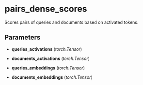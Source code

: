 # pairs_dense_scores

Scores pairs of queries and documents based on activated tokens.



## Parameters

- **queries_activations** (*torch.Tensor*)

- **documents_activations** (*torch.Tensor*)

- **queries_embeddings** (*torch.Tensor*)

- **documents_embeddings** (*torch.Tensor*)




